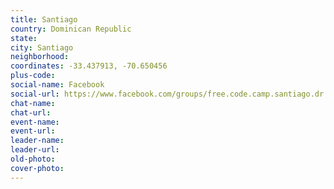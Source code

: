 ```yaml
---
title: Santiago
country: Dominican Republic
state: 
city: Santiago
neighborhood: 
coordinates: -33.437913, -70.650456
plus-code:
social-name: Facebook
social-url: https://www.facebook.com/groups/free.code.camp.santiago.dr
chat-name:
chat-url:
event-name:
event-url:
leader-name:
leader-url:
old-photo: 
cover-photo:
---
```

